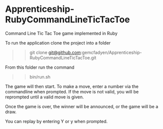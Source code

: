 # Apprenticeship-RubyCommandLineTicTacToe

Command Line Tic Tac Toe game implemented in Ruby

To run the application clone the project into a folder

>> git clone git@github.com:gemcfadyen/Apprenticeship-RubyCommandLineTicTacToe.git


From this folder run the command

>> bin/run.sh

The game will then start. To make a move, enter a number via the commandline when prompted. If the move is not valid, you will be reprompted until a valid move is given.

Once the game is over, the winner will be announced, or the game will be a draw.

You can replay by entering Y or y when prompted.
